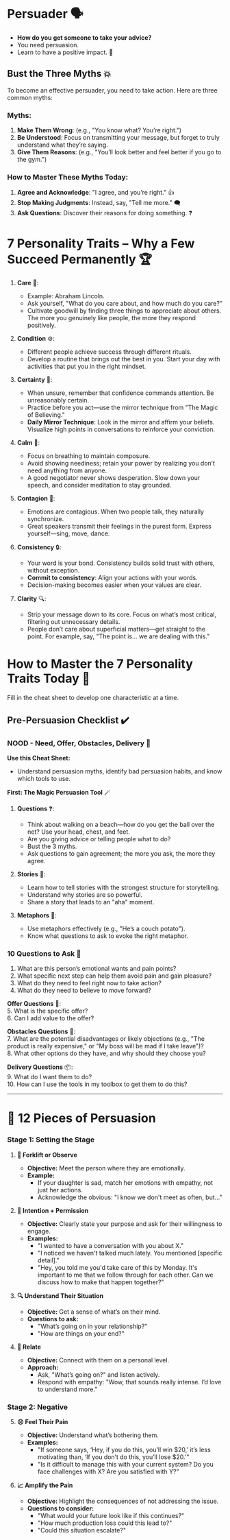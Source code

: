 
# Persuader 🗣️

- **How do you get someone to take your advice?**  
- You need persuasion.  
- Learn to have a positive impact. 🌟

## Bust the Three Myths 💥

To become an effective persuader, you need to take action. Here are three common myths:

### Myths:
1. **Make Them Wrong**: (e.g., "You know what? You’re right.")
2. **Be Understood**: Focus on transmitting your message, but forget to truly understand what they’re saying.
3. **Give Them Reasons**: (e.g., "You’ll look better and feel better if you go to the gym.")

### How to Master These Myths Today:
1. **Agree and Acknowledge**: "I agree, and you’re right." 👍
2. **Stop Making Judgments**: Instead, say, "Tell me more." 🗨️
3. **Ask Questions**: Discover their reasons for doing something. ❓

# 7 Personality Traits – Why a Few Succeed Permanently 🏆

1. **Care** 💖:  
   - Example: Abraham Lincoln.  
   - Ask yourself, "What do you care about, and how much do you care?"  
   - Cultivate goodwill by finding three things to appreciate about others. The more you genuinely like people, the more they respond positively.

2. **Condition** ⚙️:  
   - Different people achieve success through different rituals.  
   - Develop a routine that brings out the best in you. Start your day with activities that put you in the right mindset.

3. **Certainty** 💪:  
   - When unsure, remember that confidence commands attention. Be unreasonably certain.
   - Practice before you act—use the mirror technique from "The Magic of Believing."  
   - **Daily Mirror Technique**: Look in the mirror and affirm your beliefs. Visualize high points in conversations to reinforce your conviction.

4. **Calm** 🧘:  
   - Focus on breathing to maintain composure.  
   - Avoid showing neediness; retain your power by realizing you don’t need anything from anyone.  
   - A good negotiator never shows desperation. Slow down your speech, and consider meditation to stay grounded.

5. **Contagion** 🔄:  
   - Emotions are contagious. When two people talk, they naturally synchronize.  
   - Great speakers transmit their feelings in the purest form. Express yourself—sing, move, dance.

6. **Consistency** 🔒:  
   - Your word is your bond. Consistency builds solid trust with others, without exception.  
   - **Commit to consistency**: Align your actions with your words.  
   - Decision-making becomes easier when your values are clear.

7. **Clarity** 🔍:  
   - Strip your message down to its core. Focus on what’s most critical, filtering out unnecessary details.  
   - People don’t care about superficial matters—get straight to the point. For example, say, "The point is… we are dealing with this."

# How to Master the 7 Personality Traits Today 🎯

Fill in the cheat sheet to develop one characteristic at a time.

## Pre-Persuasion Checklist ✔️

### NOOD - Need, Offer, Obstacles, Delivery 🚀

**Use this Cheat Sheet:**
- Understand persuasion myths, identify bad persuasion habits, and know which tools to use.

**First: The Magic Persuasion Tool** 🪄

1. **Questions** ❓:  
   - Think about walking on a beach—how do you get the ball over the net? Use your head, chest, and feet.  
   - Are you giving advice or telling people what to do?  
   - Bust the 3 myths.  
   - Ask questions to gain agreement; the more you ask, the more they agree.

2. **Stories** 📖:  
   - Learn how to tell stories with the strongest structure for storytelling.  
   - Understand why stories are so powerful.  
   - Share a story that leads to an "aha" moment.

3. **Metaphors** 🔄:  
   - Use metaphors effectively (e.g., "He’s a couch potato").  
   - Know what questions to ask to evoke the right metaphor.

### 10 Questions to Ask 📝

1. What are this person’s emotional wants and pain points?  
2. What specific next step can help them avoid pain and gain pleasure?  
3. What do they need to feel right now to take action?  
4. What do they need to believe to move forward?  

**Offer Questions** 💼:  
5. What is the specific offer?  
6. Can I add value to the offer?

**Obstacles Questions** 🚧:  
7. What are the potential disadvantages or likely objections (e.g., "The product is really expensive," or "My boss will be mad if I take leave")?  
8. What other options do they have, and why should they choose you?

**Delivery Questions** 📦:  
9. What do I want them to do?  
10. How can I use the tools in my toolbox to get them to do this?  

---

# 🌟 12 Pieces of Persuasion

### Stage 1: Setting the Stage
1. **🚜 Forklift or Observe**
   - **Objective:** Meet the person where they are emotionally.
   - **Example:**
     - If your daughter is sad, match her emotions with empathy, not just her actions.
     - Acknowledge the obvious: "I know we don't meet as often, but..."

2. **🎯 Intention + Permission**
   - **Objective:** Clearly state your purpose and ask for their willingness to engage.
   - **Examples:**
     - "I wanted to have a conversation with you about X."
     - "I noticed we haven't talked much lately. You mentioned [specific detail]."
     - "Hey, you told me you'd take care of this by Monday. It's important to me that we follow through for each other. Can we discuss how to make that happen together?"

3. **🔍 Understand Their Situation**
   - **Objective:** Get a sense of what’s on their mind.
   - **Questions to ask:**
     - "What’s going on in your relationship?"
     - "How are things on your end?"

4. **🤝 Relate**
   - **Objective:** Connect with them on a personal level.
   - **Approach:**
     - Ask, "What’s going on?" and listen actively.
     - Respond with empathy: "Wow, that sounds really intense. I’d love to understand more."

### Stage 2: Negative
5. **😣 Feel Their Pain**
   - **Objective:** Understand what’s bothering them.
   - **Examples:**
     - "If someone says, ‘Hey, if you do this, you’ll win $20,’ it’s less motivating than, ‘If you don’t do this, you’ll lose $20.’"
     - "Is it difficult to manage this with your current system? Do you face challenges with X? Are you satisfied with Y?"

6. **📈 Amplify the Pain**
   - **Objective:** Highlight the consequences of not addressing the issue.
   - **Questions to consider:**
     - "What would your future look like if this continues?"
     - "How much production loss could this lead to?"
     - "Could this situation escalate?"

 
